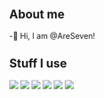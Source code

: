 ## About me
-👋 Hi, I am @AreSeven!


## Stuff I use
<img src="https://img.shields.io/badge/Python-%233776AB?logo=python&logoColor=%23FFFFFF"> <img src="https://img.shields.io/badge/JavaScript-%23F7DF1E?logo=javascript&logoColor=%23FFFFFF"> <img src="https://img.shields.io/badge/RenPy-%23FFFFFF?logo=renpy&logoColor=%23FFFFFF&color=%23FF7F7F"> <img src="https://img.shields.io/badge/PyCharm-%23FFFFFF?logo=pycharm&logoColor=%23FFFFFF&color=%2388FF00
"> <img src="https://img.shields.io/badge/Godot-%23FFFFFF?logo=godotengine&logoColor=%23FFFFFF&color=%23478CBF"> <img src="https://img.shields.io/badge/C-%23FFFFFF?logo=c&logoColor=%23FFFFFF&color=%23A8B9CC
">
